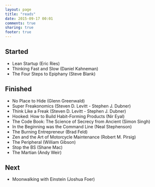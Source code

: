 ```yaml
---
layout: page
title: "reads"
date: 2015-09-17 00:01
comments: true
sharing: true
footer: true
---
```


Started
-------
* Lean Startup (Eric Ries)
* Thinking Fast and Slow (Daniel Kahneman)
* The Four Steps to Epiphany (Steve Blank)

Finished
--------
* No Place to Hide (Glenn Greenwald)
* Super Freakonomics (Steven D. Levitt - Stephen J. Dubner)
* Think Like a Freak (Steven D. Levitt - Stephen J. Dubner)
* Hooked: How to Build Habit-Forming Products (Nir Eyal)
* The Code Book: The Science of Secrecy from Ancient (Simon Singh)
* In the Beginning was the Command Line (Neal Stephenson)
* The Burning Entrepreneur (Brad Feld)
* Zen and the Art of Motorcycle Maintenance (Robert M. Pirsig)
* The Peripheral (William Gibson)
* Stop the BS (Shane Mac)
* The Martian (Andy Weir)

Next
----
* Moonwalking with Einstein (Joshua Foer)